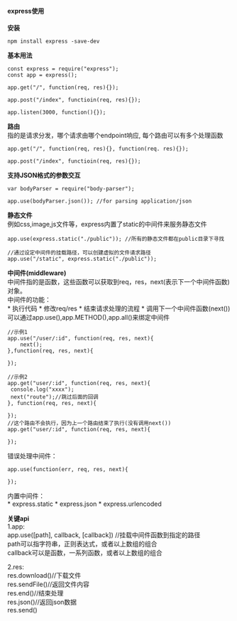 #### express使用

**安装**  
```
npm install express -save-dev
```

**基本用法**  
```
const express = require("express");
const app = express();

app.get("/", function(req, res){});

app.post("/index", functioin(req, res){});

app.listen(3000, function(){});
```

**路由**  
指的是请求分发，哪个请求由哪个endpoint响应, 每个路由可以有多个处理函数  
```
app.get("/", function(req, res){}, function(req. res){});

app.post("/index", functioin(req, res){});
```

**支持JSON格式的参数交互**  
```
var bodyParser = require("body-parser");

app.use(bodyParser.json()); //for parsing application/json
```

**静态文件**  
例如css,image,js文件等，express内置了static的中间件来服务静态文件  
```
app.use(express.static("./public")); //所有的静态文件都在public目录下寻找

//通过设定中间件的挂载路径，可以创建虚拟的文件请求路径
app.use("/static", express.static("./public"));
```

**中间件(middleware)**  
中间件指的是函数，这些函数可以获取到req，res，next(表示下一个中间件函数)对象。  
中间件的功能：  
	* 执行代码
	* 修改req/res
	* 结束请求处理的流程
	* 调用下一个中间件函数(next())  
可以通过app.use(),app.METHOD(),app.all()来绑定中间件  
```
//示例1
app.use("/user/:id", function(req, res, next){
	next();
},function(req, res, next){

});

//示例2
app.get("user/:id", function(req, res, next){
 console.log("xxxx");
 next("route");//跳过后面的回调
}, function(req, res, next){

});
//这个路由不会执行，因为上一个路由结束了执行(没有调用next())
app.get("user/:id", function(req, res, next){

});
```

错误处理中间件：  
```
app.use(function(err, req, res, next){

});
```

内置中间件：  
	* express.static
	* express.json
	* express.urlencoded

**关键api**  
1.app:  
app.use([path], callback, [callback]) //挂载中间件函数到指定的路径  
path可以指字符串，正则表达式，或者以上数组的组合  
callback可以是函数，一系列函数，或者以上数组的组合  

2.res:  
res.download()//下载文件  
res.sendFile()//返回文件内容  
res.end()//结束处理  
res.json()//返回json数据  
res.send()  